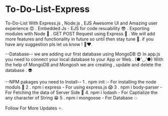 # To-Do-List-Express
To-Do-List With Express.js , Node.js , EJS
Awesome UI and Amazing user experience 😍 .
Embedded Js - EJS for code resuability 😎 .
Exporting modules with Node 👻 .
GET POST Request using Express 🌟 . 
We will add more features and functionality in future so until then stay tune 🌟.
if you have any suggestion pls let us know ! 🫡❤️.


--Database--
we are adding our first database using MongoDB 😍
In app.js you need to connect your local database to your App or Web . (●'◡'●)
With the help of MongoDB and Mongosh we are creating , update and delete the database . 👽

--NPM pakages you need to Install--
1 . npm init :- For installing the node moduls 👾
2 . npm i express - For using express.js 😱
3 . npm i body-parser - For Fetching the data of Server Side 🫡
4.  npm i lodash - For Captialize the any character of String 😁
5 . npm i mongoose - For Database 💥

Follow For More Updates ⭐.

